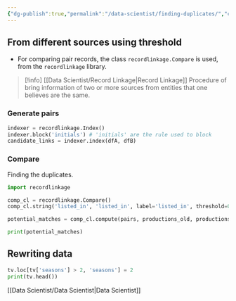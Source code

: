 ```yaml
---
{"dg-publish":true,"permalink":"/data-scientist/finding-duplicates/","created":"2023-11-07T20:36:44.244+01:00","updated":"2024-03-02T15:12:44.351+01:00"}
---
```



## From different sources using threshold
- For comparing pair records, the class `recordlinkage.Compare` is used, from the `recordlinkage` library. 
>[!info] [[Data Scientist/Record Linkage\|Record Linkage]]
> Procedure of bring information of two or more sources from entities that one believes are the same.
### Generate pairs
```python
indexer = recordlinkage.Index()
indexer.block('initials') # 'initials' are the rule used to block
candidate_links = indexer.index(dfA, dfB)
```
### Compare
Finding the duplicates.
```python
import recordlinkage

comp_cl = recordlinkage.Compare()
comp_cl.string('listed_in', 'listed_in', label='listed_in', threshold=0.3)

potential_matches = comp_cl.compute(pairs, productions_old, productions_new)

print(potential_matches)
```
## Rewriting data
```python
tv.loc[tv['seasons'] > 2, 'seasons'] = 2
print(tv.head())
```

[[Data Scientist/Data Scientist\|Data Scientist]]